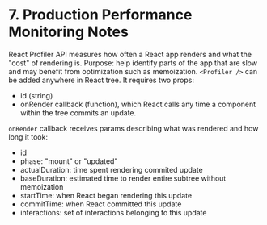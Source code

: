 # 7. Production Performance Monitoring Notes

React Profiler API measures how often a React app renders and what the "cost" of rendering is. Purpose: help identify parts of the app that are slow and may benefit from optimization such as memoization.
`<Profiler />` can be added anywhere in React tree. It requires two props:

- id (string)
- onRender callback (function), which React calls any time a component within the tree commits an update.

`onRender` callback receives params describing what was rendered and how long it took:

- id
- phase: "mount" or "updated"
- actualDuration: time spent rendering commited update
- baseDuration: estimated time to render entire subtree without memoization
- startTime: when React began rendering this update
- commitTime: when React committed this update
- interactions: set of interactions belonging to this update
